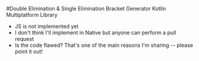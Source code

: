 #Double Elimination & Single Elimination Bracket Generator Kotlin Multiplatform Library

- JS is not implemented yet
- I don't think I'll implement in Native but anyone can perform a pull request
- Is the code flawed? That's one of the main reasons I'm sharing -- please point it out!